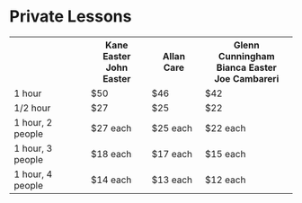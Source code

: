# Private Lessons

<table>
    <tr>
        <th></th>
        <th> Kane Easter <br> John Easter </th>
        <th> Allan Care </th>
        <th> Glenn Cunningham <br>
             Bianca Easter <br>
             Joe Cambareri </th>
    </tr>
    <tr>
        <td> 1 hour </td>
        <td> $50 </td>
        <td> $46 </td>
        <td> $42 </td>
    </tr>
    <tr>
        <td> 1/2 hour </td>
        <td> $27 </td>
        <td> $25 </td>
        <td> $22 </td>
    </tr>
    <tr>
        <td> 1 hour, 2 people </td>
        <td> $27 each </td>
        <td> $25 each </td>
        <td> $22 each </td>
    </tr>
    <tr>
        <td> 1 hour, 3 people </td>
        <td> $18 each </td>
        <td> $17 each </td>
        <td> $15 each </td>
    </tr>
    <tr>
        <td> 1 hour, 4 people </td>
        <td> $14 each </td>
        <td> $13 each </td>
        <td> $12 each </td>
    </tr>
</table>
